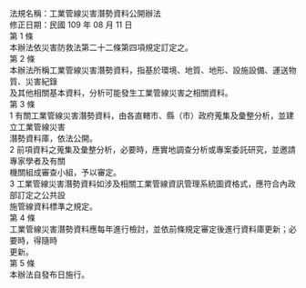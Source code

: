 法規名稱：工業管線災害潛勢資料公開辦法  
修正日期：民國 109 年 08 月 11 日  
第 1 條  
本辦法依災害防救法第二十二條第四項規定訂定之。  
第 2 條  
本辦法所稱工業管線災害潛勢資料，指基於環境、地質、地形、設施設備、運送物質、災害紀錄  
及其他相關基本資料，分析可能發生工業管線災害之相關資料。  
第 3 條  
1 有關工業管線災害潛勢資料，由各直轄市、縣（市）政府蒐集及彙整分析，並建立工業管線災害  
潛勢資料庫，依法公開。  
2 前項資料之蒐集及彙整分析，必要時，應實地調查分析或專案委託研究，並邀請專家學者及有關  
機關組成審查小組，予以審定。  
3 工業管線災害潛勢資料如涉及相關工業管線資訊管理系統圖資格式，應符合內政部訂定之公共設  
施管線資料標準之規定。  
第 4 條  
工業管線災害潛勢資料應每年進行檢討，並依前條規定審定後進行資料庫更新；必要時，得隨時  
更新。  
第 5 條  
本辦法自發布日施行。  



